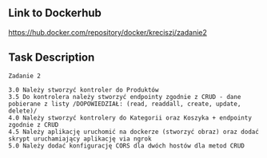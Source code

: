 Link to Dockerhub
---
https://hub.docker.com/repository/docker/kreciszj/zadanie2



Task Description
---
```plaintext
Zadanie 2

3.0 Należy stworzyć kontroler do Produktów
3.5 Do kontrolera należy stworzyć endpointy zgodnie z CRUD - dane
pobierane z listy /DOPOWIEDZIAŁ: (read, readdall, create, update, delete)/
4.0 Należy stworzyć kontrolery do Kategorii oraz Koszyka + endpointy
zgodnie z CRUD
4.5 Należy aplikację uruchomić na dockerze (stworzyć obraz) oraz dodać
skrypt uruchamiający aplikację via ngrok
5.0 Należy dodać konfigurację CORS dla dwóch hostów dla metod CRUD
```
